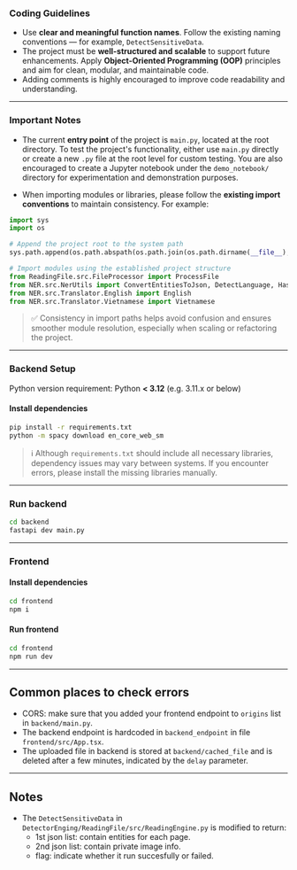 ### Coding Guidelines

* Use **clear and meaningful function names**. Follow the existing naming conventions — for example, `DetectSensitiveData`.
* The project must be **well-structured and scalable** to support future enhancements. Apply **Object-Oriented Programming (OOP)** principles and aim for clean, modular, and maintainable code.
* Adding comments is highly encouraged to improve code readability and understanding.
---
### Important Notes

* The current **entry point** of the project is `main.py`, located at the root directory. To test the project's functionality, either use `main.py` directly or create a new `.py` file at the root level for custom testing.
  You are also encouraged to create a Jupyter notebook under the `demo_notebook/` directory for experimentation and demonstration purposes.

* When importing modules or libraries, please follow the **existing import conventions** to maintain consistency. For example:

```python
import sys
import os

# Append the project root to the system path
sys.path.append(os.path.abspath(os.path.join(os.path.dirname(__file__), '..', '..')))

# Import modules using the established project structure
from ReadingFile.src.FileProcessor import ProcessFile
from NER.src.NerUtils import ConvertEntitiesToJson, DetectLanguage, HasPrivateInfo
from NER.src.Translator.English import English
from NER.src.Translator.Vietnamese import Vietnamese
```

> ✅ Consistency in import paths helps avoid confusion and ensures smoother module resolution, especially when scaling or refactoring the project.
---
### Backend Setup

Python version requirement: Python **< 3.12** (e.g. 3.11.x or below)

#### Install dependencies

```bash
pip install -r requirements.txt
python -m spacy download en_core_web_sm
```

> ℹ️ Although `requirements.txt` should include all necessary libraries, dependency issues may vary between systems. If you encounter errors, please install the missing libraries manually.

---

### Run backend

```bash
cd backend
fastapi dev main.py
```
---
### Frontend
#### Install dependencies
```bash
cd frontend
npm i
```
#### Run frontend
```bash
cd frontend
npm run dev
```
---
## Common places to check errors
- CORS: make sure that you added your frontend endpoint to `origins` list in `backend/main.py`.
- The backend endpoint is hardcoded in `backend_endpoint` in file `frontend/src/App.tsx`.
- The uploaded file in backend is stored at `backend/cached_file` and is deleted after a few minutes, indicated by the `delay` parameter.
---
## Notes
- The `DetectSensitiveData` in `DetectorEnging/ReadingFile/src/ReadingEngine.py` is modified to return:
    - 1st json list: contain entities for each page.
    - 2nd json list: contain private image info.
    - flag: indicate whether it run succesfully or failed.

